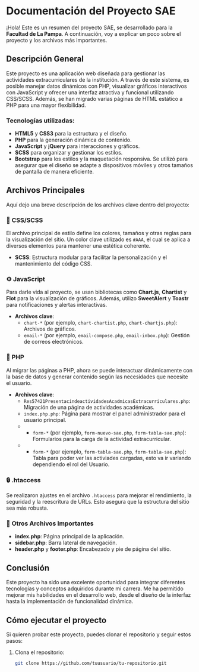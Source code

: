 # Documentación del Proyecto SAE

¡Hola! Este es un resumen del proyecto SAE, se desarrollado para la **Facultad de La Pampa**. A continuación, voy a explicar  un poco sobre el proyecto y los archivos más importantes.

## Descripción General

Este proyecto es una aplicación web diseñada para gestionar las actividades extracurriculares de la institución. A través de este sistema, es posible manejar datos dinámicos con PHP, visualizar gráficos interactivos con JavaScript y 
ofrecer una interfaz atractiva y funcional utilizando CSS/SCSS. Además, se han migrado varias páginas de HTML estático a PHP para una mayor flexibilidad.

### Tecnologías utilizadas:

- **HTML5** y **CSS3** para la estructura y el diseño.
- **PHP** para la generación dinámica de contenido.
- **JavaScript** y **jQuery** para interacciones y gráficos.
- **SCSS** para organizar y gestionar los estilos.
- **Bootstrap** para los estilos y la maquetación responsiva. Se utilizó para asegurar que el diseño se adapte a dispositivos móviles y otros tamaños de pantalla de manera eficiente.

## Archivos Principales

Aquí dejo una breve descripción de los archivos clave dentro del proyecto:

### 📝 **CSS/SCSS**

El archivo principal de estilo define los colores, tamaños y otras reglas para la visualización del sitio. Un color clave utilizado es `#AAA`, el cual se aplica a diversos elementos para mantener una estética coherente.

- **SCSS**: Estructura modular para facilitar la personalización y el mantenimiento del código CSS.

### ⚙️ **JavaScript**

Para darle vida al proyecto, se usan bibliotecas como **Chart.js**, **Chartist** y **Flot** para la visualización de gráficos. Además, utilizo **SweetAlert** y **Toastr** para notificaciones y alertas interactivas.

- **Archivos clave**: 
  - `chart-*` (por ejemplo, `chart-chartist.php`, `chart-chartjs.php`): Archivos de gráficos.
  - `email-*` (por ejemplo, `email-compose.php`, `email-inbox.php`): Gestión de correos electrónicos.

### 🔧 **PHP**

Al migrar las páginas a PHP, ahora se puede interactuar dinámicamente con la base de datos y generar contenido según las necesidades que necesite el usuario.

- **Archivos clave**:
  - `Res57421PresentacindeactividadesAcadmicasExtracurriculares.php`: Migración de una página de actividades académicas.
  - `index.php.php`: Página para mostrar el panel administrador para el usuario principal.
  - - `form-*` (por ejemplo, `form-nuevo-sae.php`, `form-tabla-sae.php`): Formularios para la carga de la actividad extracurricular.
  - - `form-*` (por ejemplo, `form-tabla-sae.php`, `form-tabla-sae.php`): Tabla para poder ver las activiades cargadas, esto va ir variando dependiendo el rol del Usuario.

### 🔒 **.htaccess**

Se realizaron ajustes en el archivo `.htaccess` para mejorar el rendimiento, la seguridad y la reescritura de URLs. Esto asegura que la estructura del sitio sea más robusta.

### 📂 **Otros Archivos Importantes**

- **index.php**: Página principal de la aplicación.
- **sidebar.php**: Barra lateral de navegación.
- **header.php** y **footer.php**: Encabezado y pie de página del sitio.


## Conclusión

Este proyecto ha sido una excelente oportunidad para integrar diferentes tecnologías y conceptos adquiridos durante mi carrera. Me ha permitido mejorar mis habilidades en el desarrollo web, desde el diseño de la interfaz hasta la implementación de funcionalidad dinámica.

## Cómo ejecutar el proyecto

Si quieren probar este proyecto, puedes clonar el repositorio y seguir estos pasos:

1. Clona el repositorio:
   ```bash
   git clone https://github.com/tuusuario/tu-repositorio.git
